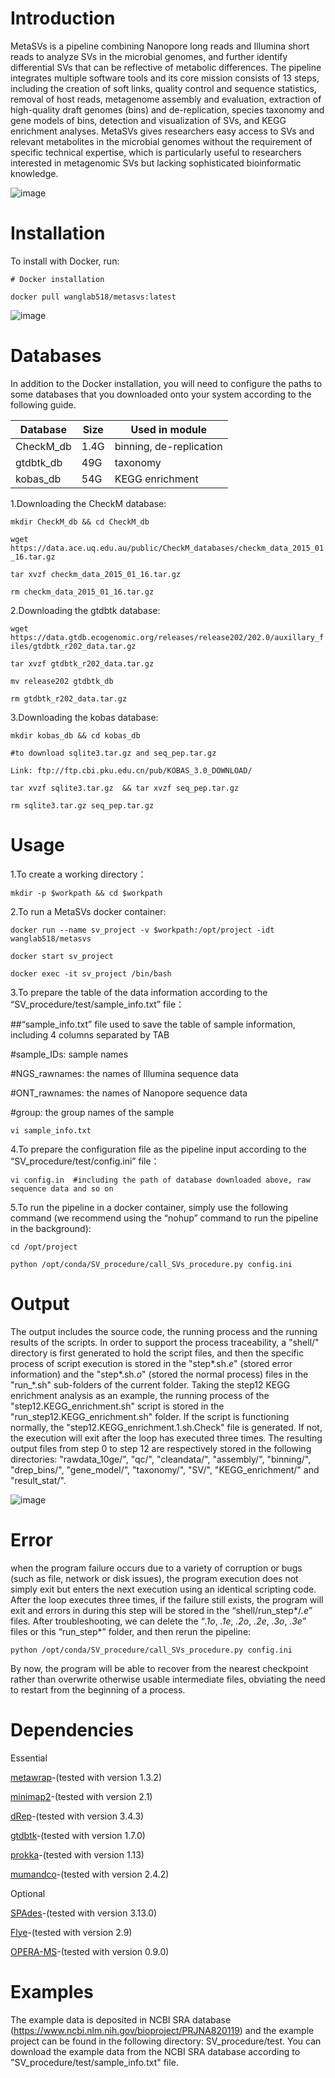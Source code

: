 # Introduction

MetaSVs is a pipeline combining Nanopore long reads and Illumina short reads to analyze SVs in the microbial genomes, and further identify differential SVs that can be reflective of metabolic differences. The pipeline integrates multiple software tools and its core mission consists of 13 steps, including the creation of soft links, quality control and sequence statistics, removal of host reads, metagenome assembly and evaluation, extraction of high-quality draft genomes (bins) and de-replication, species taxonomy and gene models of bins, detection and visualization of SVs, and KEGG enrichment analyses. MetaSVs gives researchers easy access to SVs and relevant metabolites in the microbial genomes without the requirement of specific technical expertise, which is particularly useful to researchers interested in metagenomic SVs but lacking sophisticated bioinformatic knowledge.

![image](https://github.com/Wlab518/SV_procedure/blob/main/fig/fig1.png)


# Installation

To install with Docker, run:

`# Docker installation`

`docker pull wanglab518/metasvs:latest`

![image](https://github.com/Wlab518/SV_procedure/blob/main/fig/fig2.png)

# Databases

In addition to the Docker installation, you will need to configure the paths to some databases that you downloaded onto your system according to the following guide.

| Database | Size |	Used in module |
| -------- | ---- | -------------- |
| CheckM_db |	1.4G |	binning, de-replication |
| gtdbtk_db	| 49G	| taxonomy |
| kobas_db |	54G	| KEGG enrichment |

1.Downloading the CheckM database:

`mkdir CheckM_db && cd CheckM_db`

`wget https://data.ace.uq.edu.au/public/CheckM_databases/checkm_data_2015_01_16.tar.gz`

`tar xvzf checkm_data_2015_01_16.tar.gz`

`rm checkm_data_2015_01_16.tar.gz`

2.Downloading the gtdbtk database:

`wget https://data.gtdb.ecogenomic.org/releases/release202/202.0/auxillary_files/gtdbtk_r202_data.tar.gz`

`tar xvzf gtdbtk_r202_data.tar.gz` 

`mv release202 gtdbtk_db` 

`rm gtdbtk_r202_data.tar.gz`

3.Downloading the kobas database:

`mkdir kobas_db && cd kobas_db`

`#to download sqlite3.tar.gz and seq_pep.tar.gz`

`Link: ftp://ftp.cbi.pku.edu.cn/pub/KOBAS_3.0_DOWNLOAD/`

`tar xvzf sqlite3.tar.gz  && tar xvzf seq_pep.tar.gz`

`rm sqlite3.tar.gz seq_pep.tar.gz`


# Usage

1.To create a working directory：

`mkdir -p $workpath && cd $workpath`

2.To run a MetaSVs docker container:

`docker run --name sv_project -v $workpath:/opt/project -idt wanglab518/metasvs`

`docker start sv_project`

`docker exec -it sv_project /bin/bash`

3.To prepare the table of the data information according to the “SV_procedure/test/sample_info.txt” file：

##“sample_info.txt” file used to save the table of sample information, including 4 columns separated by TAB

#sample_IDs: sample names

#NGS_rawnames: the names of Illumina sequence data

#ONT_rawnames: the names of Nanopore sequence data

#group: the group names of the sample

`vi sample_info.txt`

4.To prepare the configuration file as the pipeline input according to the “SV_procedure/test/config.ini” file：

`vi config.in  #including the path of database downloaded above, raw sequence data and so on`

5.To run the pipeline in a docker container, simply use the following command (we recommend using the “nohup” command to run the pipeline in the background):

`cd /opt/project`

`python /opt/conda/SV_procedure/call_SVs_procedure.py config.ini` 
 
# Output

The output includes the source code, the running process and the running results of the scripts. In order to support the process traceability, a "shell/" directory is first generated to hold the script files, and then the specific process of script execution is stored in the "step*.sh.*e*" (stored error information) and the "step*.sh.*o*" (stored the normal process) files in the "run_*.sh" sub-folders of the current folder. Taking the step12 KEGG enrichment analysis as an example, the running process of the "step12.KEGG_enrichment.sh" script is stored in the "run_step12.KEGG_enrichment.sh" folder. If the script is functioning normally, the "step12.KEGG_enrichment.1.sh.Check" file is generated. If not, the execution will exit after the loop has executed three times. The resulting output files from step 0 to step 12 are respectively stored in the following directories: "rawdata_10ge/", "qc/", "cleandata/", "assembly/", "binning/", "drep_bins/", "gene_model/", "taxonomy/", "SV/", "KEGG_enrichment/" and "result_stat/".

![image](https://github.com/Wlab518/SV_procedure/blob/main/fig/fig3.png)

# Error

when the program failure occurs due to a variety of corruption or bugs (such as file, network or disk issues), the program execution does not simply exit but enters the next execution using an identical scripting code. After the loop executes three times, if the failure still exists, the program will exit and errors in during this step will be stored in the “shell/run_step*/*.e*” files. After troubleshooting, we can delete the “*.1o*, *.1e*, *.2o*, *.2e*, *.3o*, *.3e*” files or this “run_step*” folder, and then rerun the pipeline:

`python /opt/conda/SV_procedure/call_SVs_procedure.py config.ini`

By now, the program will be able to recover from the nearest checkpoint rather than overwrite otherwise usable intermediate files, obviating the need to restart from the beginning of a process.

# Dependencies

Essential

[metawrap](https://github.com/bxlab/metaWRAP)-(tested with version 1.3.2)

[minimap2](https://github.com/lh3/minimap2)-(tested with version 2.1)

[dRep](https://github.com/MrOlm/drep)-(tested with version 3.4.3)

[gtdbtk](https://github.com/Ecogenomics/GTDBTk)-(tested with version 1.7.0)

[prokka](https://github.com/tseemann/prokka)-(tested with version 1.13)

[mumandco](https://github.com/SAMtoBAM/MUMandCo)-(tested with version 2.4.2)

Optional

[SPAdes](https://github.com/ablab/spades)-(tested with version 3.13.0)

[Flye](https://github.com/fenderglass/Flye)-(tested with version 2.9)

[OPERA-MS](https://github.com/CSB5/OPERA-MS)-(tested with version 0.9.0)


# Examples

The example data is deposited in NCBI SRA database (https://www.ncbi.nlm.nih.gov/bioproject/PRJNA820119) and the example project can be found in the following directory: SV_procedure/test. You can download the example data from the NCBI SRA database according to "SV_procedure/test/sample_info.txt" file. 
